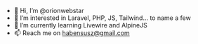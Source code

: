 - 👋 Hi, I’m @orionwebstar
- 👀 I’m interested in Laravel, PHP, JS, Tailwind... to name a few
- 🌱 I’m currently learning Livewire and AlpineJS
- 📫 Reach me on habensusz@gmail.com

<!---
orionwebstar/orionwebstar is a ✨ special ✨ repository because its `README.md` (this file) appears on your GitHub profile.
You can click the Preview link to take a look at your changes.
--->
